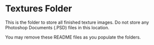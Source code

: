 # Textures Folder

This is the folder to store all finished texture images. Do not store any Photoshop Documents (.PSD) files in this location.

You may remove these README files as you populate the folders.